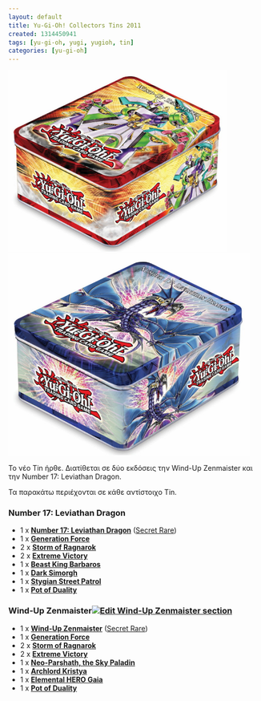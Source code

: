 ```yaml
---
layout: default
title: Yu-Gi-Oh! Collectors Tins 2011
created: 1314450941
tags: [yu-gi-oh, yugi, yugioh, tin]
categories: [yu-gi-oh]
---
```

<p class="rtecenter">
	<img alt="" src="/assets/images/tin_2011_wv1a.jpg" style="width: 436px; height: 362px;" /><img alt="" src="/assets/images/tin_2011_wv1b.jpg" style="width: 482px; height: 403px;" /></p>
<p>
	&Tau;&omicron; &nu;έ&omicron; Tin ή&rho;&theta;&epsilon;. &Delta;&iota;&alpha;&tau;ί&theta;&epsilon;&tau;&alpha;&iota; &sigma;&epsilon; &delta;ύ&omicron; &epsilon;&kappa;&delta;ό&sigma;&epsilon;&iota;&sigmaf; &tau;&eta;&nu; <span class="mw-headline" id="Wind-Up_Zenmaister">Wind-Up Zenmaister</span> &kappa;&alpha;&iota; &tau;&eta;&nu; <span class="mw-headline" id="Number_17:_Leviathan_Dragon">Number 17: Leviathan Dragon</span>.</p>
<p>
	&Tau;&alpha; &pi;&alpha;&rho;&alpha;&kappa;ά&tau;&omega; &pi;&epsilon;&rho;&iota;έ&chi;&omicron;&nu;&tau;&alpha;&iota; &sigma;&epsilon; &kappa;ά&theta;&epsilon; &alpha;&nu;&tau;ί&sigma;&tau;&omicron;&iota;&chi;&omicron; Tin.</p>
<h3>
	<span class="mw-headline" id="Number_17:_Leviathan_Dragon">Number 17: Leviathan Dragon</span><span class="editsection loginToEditProtectedPage"></span></h3>
<ul>
	<li>
		1 x <b><a href="http://yugioh.wikia.com/wiki/Number_17:_Leviathan_Dragon" title="Number 17: Leviathan Dragon">Number 17: Leviathan Dragon</a></b> (<a href="http://yugioh.wikia.com/wiki/Secret_Rare" title="Secret Rare">Secret Rare</a>)</li>
	<li>
		1 x&nbsp;<b><a href="http://yugioh.wikia.com/wiki/Generation_Force" title="Generation Force">Generation Force</a></b></li>
	<li>
		2 x <b><a href="http://yugioh.wikia.com/wiki/Storm_of_Ragnarok" title="Storm of Ragnarok">Storm of Ragnarok</a></b></li>
	<li>
		2 x&nbsp;<b><a href="http://yugioh.wikia.com/wiki/Extreme_Victory" title="Extreme Victory">Extreme Victory</a></b></li>
	<li>
		1 x <b><a href="http://yugioh.wikia.com/wiki/Beast_King_Barbaros" title="Beast King Barbaros">Beast King Barbaros</a></b></li>
	<li>
		1 x <b><a href="http://yugioh.wikia.com/wiki/Dark_Simorgh" title="Dark Simorgh">Dark Simorgh</a></b></li>
	<li>
		1 x <b><a href="http://yugioh.wikia.com/wiki/Stygian_Street_Patrol" title="Stygian Street Patrol">Stygian Street Patrol</a></b></li>
	<li>
		1 x <b><a href="http://yugioh.wikia.com/wiki/Pot_of_Duality" title="Pot of Duality">Pot of Duality</a></b></li>
</ul>
<h3>
	<span class="mw-headline" id="Wind-Up_Zenmaister">Wind-Up Zenmaister</span><span class="editsection loginToEditProtectedPage"><a href="http://yugioh.wikia.com/index.php?title=2011_Collectors_Tins&amp;action=edit&amp;section=4"><img alt="Edit Wind-Up Zenmaister section" class="sprite edit-pencil" src="http://images1.wikia.nocookie.net/__cb41319/common/skins/common/blank.gif" /></a></span></h3>
<ul>
	<li>
		1 x <b><a href="http://yugioh.wikia.com/wiki/Wind-Up_Zenmaister" title="Wind-Up Zenmaister">Wind-Up Zenmaister</a></b> (<a href="http://yugioh.wikia.com/wiki/Secret_Rare" title="Secret Rare">Secret Rare</a>)</li>
	<li>
		1 x&nbsp;<b><a href="http://yugioh.wikia.com/wiki/Generation_Force" title="Generation Force">Generation Force</a></b></li>
	<li>
		2 x <b><a href="http://yugioh.wikia.com/wiki/Storm_of_Ragnarok" title="Storm of Ragnarok">Storm of Ragnarok</a></b></li>
	<li>
		2 x&nbsp;<b><a href="http://yugioh.wikia.com/wiki/Extreme_Victory" title="Extreme Victory">Extreme Victory</a></b></li>
	<li>
		1 x <b><a href="http://yugioh.wikia.com/wiki/Neo-Parshath,_the_Sky_Paladin" title="Neo-Parshath, the Sky Paladin">Neo-Parshath, the Sky Paladin</a></b></li>
	<li>
		1 x <b><a href="http://yugioh.wikia.com/wiki/Archlord_Kristya" title="Archlord Kristya">Archlord Kristya</a></b></li>
	<li>
		1 x <b><a href="http://yugioh.wikia.com/wiki/Elemental_HERO_Gaia" title="Elemental HERO Gaia">Elemental HERO Gaia</a></b></li>
	<li>
		1 x <b><a href="http://yugioh.wikia.com/wiki/Pot_of_Duality" title="Pot of Duality">Pot of Duality</a></b></li>
</ul>
